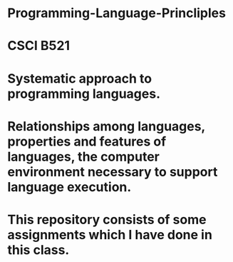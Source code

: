# Programming-Language-Princliples
# CSCI B521
# Systematic approach to programming languages. 
# Relationships among languages, properties and features of languages, the computer environment necessary to support language execution.
#
# This repository consists of some assignments which I have done in this class.
